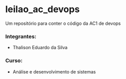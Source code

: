 # leilao_ac_devops
Um repositório para conter o código da AC1 de devops

### Integrantes:
 - Thalison Eduardo da Silva
 
 ### Curso:
  - Análise e desenvolvimento de sistemas
